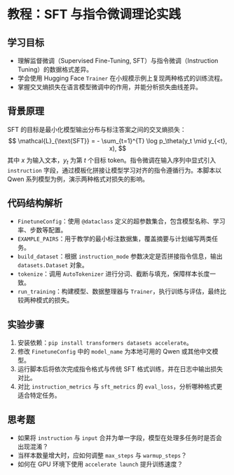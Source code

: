 # 教程：SFT 与指令微调理论实践

## 学习目标
- 理解监督微调（Supervised Fine-Tuning, SFT）与指令微调（Instruction Tuning）的数据格式差异。
- 学会使用 Hugging Face `Trainer` 在小规模示例上复现两种格式的训练流程。
- 掌握交叉熵损失在语言模型微调中的作用，并能分析损失曲线差异。

## 背景原理
SFT 的目标是最小化模型输出分布与标注答案之间的交叉熵损失：
$$
\mathcal{L}_{\text{SFT}} = - \sum_{t=1}^{T} \log p_\theta(y_t \mid y_{<t}, x),
$$
其中 $x$ 为输入文本，$y_t$ 为第 $t$ 个目标 token。指令微调在输入序列中显式引入 `instruction` 字段，通过模板化拼接让模型学习对齐的指令遵循行为。本脚本以 Qwen 系列模型为例，演示两种格式对损失的影响。

## 代码结构解析
- `FinetuneConfig`：使用 `@dataclass` 定义的超参数集合，包含模型名称、学习率、步数等配置。
- `EXAMPLE_PAIRS`：用于教学的最小标注数据集，覆盖摘要与计划编写两类任务。
- `build_dataset`：根据 `instruction_mode` 参数决定是否拼接指令信息，输出 `datasets.Dataset` 对象。
- `tokenize`：调用 `AutoTokenizer` 进行分词、截断与填充，保障样本长度一致。
- `run_training`：构建模型、数据整理器与 `Trainer`，执行训练与评估，最终比较两种模式的损失。

## 实验步骤
1. 安装依赖：`pip install transformers datasets accelerate`。
2. 修改 `FinetuneConfig` 中的 `model_name` 为本地可用的 Qwen 或其他中文模型。
3. 运行脚本后将依次完成指令格式与传统 SFT 格式训练，并在日志中输出损失对比。
4. 对比 `instruction_metrics` 与 `sft_metrics` 的 `eval_loss`，分析哪种格式更适合特定任务。

## 思考题
- 如果将 `instruction` 与 `input` 合并为单一字段，模型在处理多任务时是否会出现混淆？
- 当样本数量增大时，应如何调整 `max_steps` 与 `warmup_steps`？
- 如何在 GPU 环境下使用 `accelerate launch` 提升训练速度？
